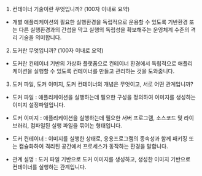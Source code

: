 1. 컨테이너 기술이란 무엇입니까? (100자 이내로 요약)
-  개별 애플리케이션의 필요한 실행환경을 독립적으로 운용할 수 있도록 기반환경 또는 다른 실행환경과의 간섭을 막고 실행의 독립성을 확보해주는 운영체계 수준의 격리 기술을 의미합니다.

2. 도커란 무엇입니까? (100자 이내로 요약)
- 도커란 컨테이너 기반의 가상화 플랫폼으로 컨테이너 환경에서 독립적으로 애플리케이션을 실행할 수 있도록 컨테이너를 만들고 관리하는 것을 도와줍니다.

3. 도커 파일, 도커 이미지, 도커 컨테이너의 개념은 무엇이고, 서로 어떤 관계입니까?
- 도커 파일 : 애플리케이션을 실행하는데 필요한 구성을 정의하여 이미지를 생성하는 이미지 설정파일입니다.
- 도커 이미지 : 애플리케이션을 실행하는데 필요한 서버 프로그램, 소스코드 및 라이브러리, 컴파일된 실행 파일을 묶어논 형태입니다.
- 도커 컨테이너 : 이미지를 실행한 상태로, 응용프로그램의 종속성과 함께 패키징 또는 캡슐화하여 격리된 공간에서 프로세스가 동작하는 환경을 말합니다.

- 관계 설명 : 도커 파일 기반으로 도커 이미지를 생성하고, 생성한 이미지 기반으로 컨테이너를 실행하는 관계입니다.